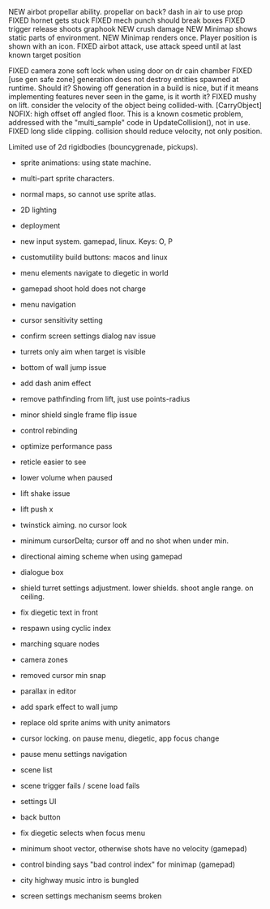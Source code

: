 
NEW airbot propellar ability. propellar on back? dash in air to use prop
FIXED hornet gets stuck
FIXED mech punch should break boxes
FIXED trigger release shoots graphook
NEW crush damage
NEW Minimap shows static parts of environment.
NEW Minimap renders once. Player position is shown with an icon.
FIXED airbot attack, use attack speed until at last known target position

FIXED camera zone soft lock when using door on dr cain chamber
FIXED [use gen safe zone] generation does not destroy entities spawned at runtime. Should it? Showing off generation in a build is nice, but if it means implementing features never seen in the game, is it worth it?
FIXED mushy on lift. consider the velocity of the object being collided-with. [CarryObject]
NOFIX: high offset off angled floor. This is a known cosmetic problem, addressed with the "multi_sample" code in UpdateCollision(), not in use.
FIXED long slide clipping. collision should reduce velocity, not only position.

Limited use of 2d rigidbodies (bouncygrenade, pickups).


+ sprite animations: using state machine.
+ multi-part sprite characters.
+ normal maps, so cannot use sprite atlas.

+ 2D lighting
+ deployment

+ new input system. gamepad, linux. Keys: O, P
+ customutility build buttons: macos and linux
+ menu elements navigate to diegetic in world
+ gamepad shoot hold does not charge
+ menu navigation
+ cursor sensitivity setting
+ confirm screen settings dialog nav issue

+ turrets only aim when target is visible
+ bottom of wall jump issue
+ add dash anim effect
+ remove pathfinding from lift, just use points-radius
+ minor shield single frame flip issue
+ control rebinding
+ optimize performance pass
+ reticle easier to see
+ lower volume when paused

+ lift shake issue
+ lift push x

+ twinstick aiming. no cursor look
+ minimum cursorDelta; cursor off and no shot when under min.
+ directional aiming scheme when using gamepad

+ dialogue box
+ shield turret settings adjustment. lower shields. shoot angle range. on ceiling.
+ fix diegetic text in front
+ respawn using cyclic index
+ marching square nodes

+ camera zones

+ removed cursor min snap
+ parallax in editor
+ add spark effect to wall jump
+ replace old sprite anims with unity animators

+ cursor locking. on pause menu, diegetic, app focus change
+ pause menu settings navigation
+ scene list
+ scene trigger fails / scene load fails
+ settings UI
+ back button
+ fix diegetic selects when focus menu
+ minimum shoot vector, otherwise shots have no velocity (gamepad)
+ control binding says "bad control index" for minimap (gamepad)
+ city highway music intro is bungled
+ screen settings mechanism seems broken
